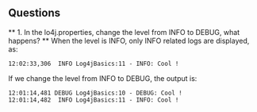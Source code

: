 ## Questions

** 1. In the lo4j.properties, change the level from INFO to DEBUG, what happens? **
When the level is INFO, only INFO related logs are displayed, as:
```
12:02:33,306  INFO Log4jBasics:11 - INFO: Cool !
```

If we change the level from INFO to DEBUG, the output is:
```
12:01:14,481 DEBUG Log4jBasics:10 - DEBUG: Cool !
12:01:14,482  INFO Log4jBasics:11 - INFO: Cool !
```